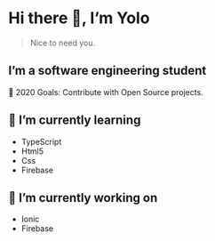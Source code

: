 # Hi there 👋, I’m Yolo

> Nice to need you.

## I’m a software engineering student

🥅 2020 Goals: Contribute with Open Source projects.

## 🌱 I’m currently learning

- TypeScript
- Html5
- Css
- Firebase

## 🔭 I’m currently working on

* Ionic 
* Firebase 

<!--
**yolo20/yolo20** is a ✨ _special_ ✨ repository because its `README.md` (this file) appears on your GitHub profile.

Here are some ideas to get you started:

- 🔭 I’m currently working on ...
- 🌱 I’m currently learning ...
- 👯 I’m looking to collaborate on ...
- 🤔 I’m looking for help with ...
- 💬 Ask me about ...
- 📫 How to reach me: ...
- 😄 Pronouns: ...
- ⚡ Fun fact: ...
-->
